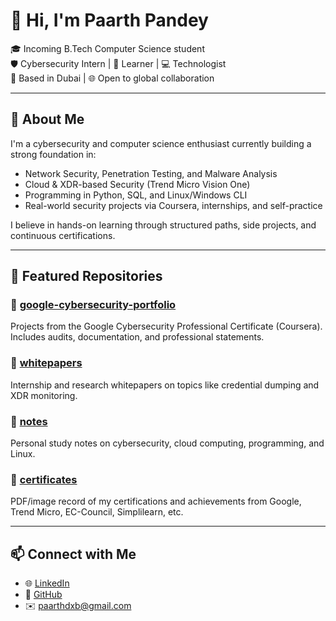 # 👋 Hi, I'm Paarth Pandey

🎓 Incoming B.Tech Computer Science student  
🛡️ Cybersecurity Intern | 🧠 Learner | 💻 Technologist  
📍 Based in Dubai | 🌐 Open to global collaboration

---

## 🧠 About Me

I'm a cybersecurity and computer science enthusiast currently building a strong foundation in:

- Network Security, Penetration Testing, and Malware Analysis
- Cloud & XDR-based Security (Trend Micro Vision One)
- Programming in Python, SQL, and Linux/Windows CLI
- Real-world security projects via Coursera, internships, and self-practice

I believe in hands-on learning through structured paths, side projects, and continuous certifications.

---

## 📂 Featured Repositories

### 🔐 [google-cybersecurity-portfolio](https://github.com/PaarthPandey10/google-cybersecurity-portfolio)  
Projects from the Google Cybersecurity Professional Certificate (Coursera).  
Includes audits, documentation, and professional statements.

### 🧾 [whitepapers](https://github.com/PaarthPandey10/whitepapers)  
Internship and research whitepapers on topics like credential dumping and XDR monitoring.

### 📓 [notes](https://github.com/PaarthPandey10/notes)  
Personal study notes on cybersecurity, cloud computing, programming, and Linux.

### 🏅 [certificates](https://github.com/PaarthPandey10/certificates)  
PDF/image record of my certifications and achievements from Google, Trend Micro, EC-Council, Simplilearn, etc.

---

## 📫 Connect with Me

- 🌐 [LinkedIn](https://www.linkedin.com/in/paarth-pandey-13779529b/)
- 🧠 [GitHub](https://github.com/PaarthPandey10)
- ✉️ paarthdxb@gmail.com

